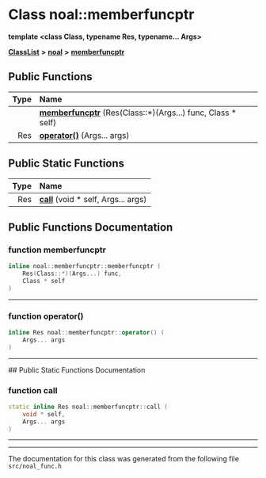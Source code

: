 

# Class noal::memberfuncptr

**template &lt;class Class, typename Res, typename... Args&gt;**



[**ClassList**](annotated.md) **>** [**noal**](namespacenoal.md) **>** [**memberfuncptr**](classnoal_1_1memberfuncptr.md)










































## Public Functions

| Type | Name |
| ---: | :--- |
|   | [**memberfuncptr**](#function-memberfuncptr) (Res(Class::\*)(Args...) func, Class \* self) <br> |
|  Res | [**operator()**](#function-operator) (Args... args) <br> |


## Public Static Functions

| Type | Name |
| ---: | :--- |
|  Res | [**call**](#function-call) (void \* self, Args... args) <br> |


























## Public Functions Documentation




### function memberfuncptr 

```C++
inline noal::memberfuncptr::memberfuncptr (
    Res(Class::*)(Args...) func,
    Class * self
) 
```




<hr>



### function operator() 

```C++
inline Res noal::memberfuncptr::operator() (
    Args... args
) 
```




<hr>
## Public Static Functions Documentation




### function call 

```C++
static inline Res noal::memberfuncptr::call (
    void * self,
    Args... args
) 
```




<hr>

------------------------------
The documentation for this class was generated from the following file `src/noal_func.h`

